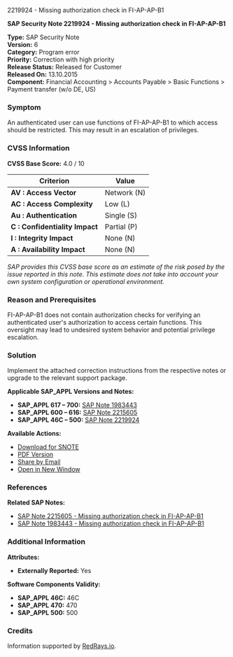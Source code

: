 2219924 - Missing authorization check in FI-AP-AP-B1

**SAP Security Note 2219924 - Missing authorization check in FI-AP-AP-B1**

**Type:** SAP Security Note  
**Version:** 6  
**Category:** Program error  
**Priority:** Correction with high priority  
**Release Status:** Released for Customer  
**Released On:** 13.10.2015  
**Component:** Financial Accounting > Accounts Payable > Basic Functions > Payment transfer (w/o DE, US)

### Symptom
An authenticated user can use functions of FI-AP-AP-B1 to which access should be restricted. This may result in an escalation of privileges.

### CVSS Information
**CVSS Base Score:** 4.0 / 10

| Criterion                     | Value             |
|-------------------------------|-------------------|
| **AV : Access Vector**        | Network (N)       |
| **AC : Access Complexity**    | Low (L)           |
| **Au : Authentication**       | Single (S)        |
| **C : Confidentiality Impact**| Partial (P)       |
| **I : Integrity Impact**      | None (N)          |
| **A : Availability Impact**   | None (N)          |

_SAP provides this CVSS base score as an estimate of the risk posed by the issue reported in this note. This estimate does not take into account your own system configuration or operational environment._

### Reason and Prerequisites
FI-AP-AP-B1 does not contain authorization checks for verifying an authenticated user's authorization to access certain functions. This oversight may lead to undesired system behavior and potential privilege escalation.

### Solution
Implement the attached correction instructions from the respective notes or upgrade to the relevant support package.

**Applicable SAP_APPL Versions and Notes:**
- **SAP_APPL 617 – 700:** [SAP Note 1983443](https://me.sap.com/notes/1983443)
- **SAP_APPL 600 – 616:** [SAP Note 2215605](https://me.sap.com/notes/2215605)
- **SAP_APPL 46C – 500:** [SAP Note 2219924](https://me.sap.com/notes/2219924)

**Available Actions:**
- [Download for SNOTE](https://notesdownloads.sap.com/note/0040000013130352017)
- [PDF Version](https://userapps.support.sap.com/sap/support/sfm/notes/print/0002219924?language=en-US&token=622385DB590D734155CBCA1EB9349812)
- [Share by Email](https://me.sap.com/)
- [Open in New Window](https://me.sap.com/)

### References
**Related SAP Notes:**
- [SAP Note 2215605 - Missing authorization check in FI-AP-AP-B1](https://me.sap.com/notes/2215605)
- [SAP Note 1983443 - Missing authorization check in FI-AP-AP-B1](https://me.sap.com/notes/1983443)

### Additional Information
**Attributes:**
- **Externally Reported:** Yes

**Software Components Validity:**
- **SAP_APPL 46C:** 46C
- **SAP_APPL 470:** 470
- **SAP_APPL 500:** 500

### Credits
Information supported by [RedRays.io](https://redrays.io).